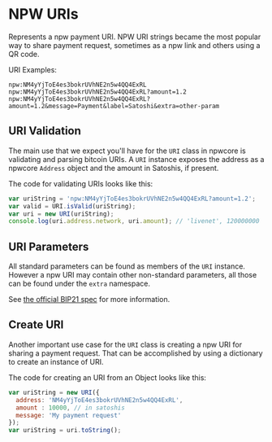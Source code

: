 # NPW URIs
Represents a npw payment URI. NPW URI strings became the most popular way to share payment request, sometimes as a npw link and others using a QR code.

URI Examples:

```
npw:NM4yYjToE4es3bokrUVhNE2n5w4QQ4ExRL
npw:NM4yYjToE4es3bokrUVhNE2n5w4QQ4ExRL?amount=1.2
npw:NM4yYjToE4es3bokrUVhNE2n5w4QQ4ExRL?amount=1.2&message=Payment&label=Satoshi&extra=other-param
```

## URI Validation
The main use that we expect you'll have for the `URI` class in npwcore is validating and parsing bitcoin URIs. A `URI` instance exposes the address as a npwcore `Address` object and the amount in Satoshis, if present.

The code for validating URIs looks like this:

```javascript
var uriString = 'npw:NM4yYjToE4es3bokrUVhNE2n5w4QQ4ExRL?amount=1.2';
var valid = URI.isValid(uriString);
var uri = new URI(uriString);
console.log(uri.address.network, uri.amount); // 'livenet', 120000000
```

## URI Parameters
All standard parameters can be found as members of the `URI` instance. However a npw URI may contain other non-standard parameters, all those can be found under the `extra` namespace.

See [the official BIP21 spec](https://github.com/bitcoin/bips/blob/master/bip-0021.mediawiki) for more information.

## Create URI
Another important use case for the `URI` class is creating a npw URI for sharing a payment request. That can be accomplished by using a dictionary to create an instance of URI.

The code for creating an URI from an Object looks like this:

```javascript
var uriString = new URI({
  address: 'NM4yYjToE4es3bokrUVhNE2n5w4QQ4ExRL',
  amount : 10000, // in satoshis
  message: 'My payment request'
});
var uriString = uri.toString();
```
